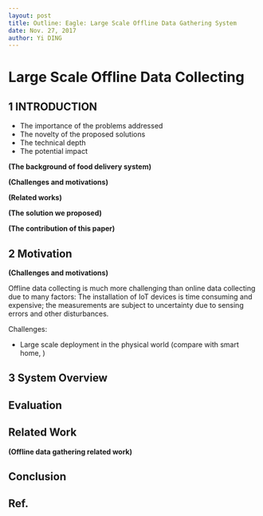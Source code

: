 ```yaml
--- 
layout: post
title: Outline: Eagle: Large Scale Offline Data Gathering System
date: Nov. 27, 2017
author: Yi DING
---
```


[comment]: # (Outline for Offline Data Collecting)

# Large Scale Offline Data Collecting

## 1 INTRODUCTION

* The importance of the problems addressed
* The novelty of the proposed solutions
* The technical depth
* The potential impact

**(The background of food delivery system)**

**(Challenges and motivations)**

**(Related works)**

**(The solution we proposed)**

**(The contribution of this paper)**


## 2 Motivation
**(Challenges and motivations)**

Offline data collecting is much more challenging than online data collecting due to many factors: The installation of IoT devices is time consuming and expensive; the measurements are subject to uncertainty due to sensing errors and other disturbances.

Challenges:
* Large scale deployment in the physical world (compare with smart home, )



## 3 System Overview



## Evaluation

## Related Work

**(Offline data gathering related work)**

## Conclusion

## Ref.

